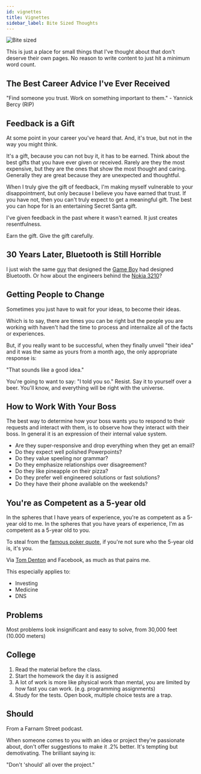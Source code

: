 ```yaml
---
id: vignettes
title: Vignettes 
sidebar_label: Bite Sized Thoughts
---
```

![Bite sized](assets/bite-sized.jpg)

This is just a place for small things that I've thought about that don't deserve their own pages.  No reason to write content to just hit a minimum word count.

## The Best Career Advice I've Ever Received

"Find someone you trust.  Work on something important to them."  - Yannick Bercy (RIP)

## Feedback is a Gift

At some point in your career you've heard that.  And, it's true, but not in the way you might think.

It's a gift, because you can not buy it, it has to be earned.  Think about the best gifts that you have ever given or received.  Rarely are they the most expensive, but they are the ones that show the most thought and caring.  Generally they are great because they are unexpected and thoughtful.

When I truly give the gift of feedback, I'm making myself vulnerable to your disappointment, but only because I believe you have earned that trust.  If you have not, then you can't truly expect to get a meaningful gift.  The best you can hope for is an entertaining Secret Santa gift.

I've given feedback in the past where it wasn't earned.  It just creates resentfulness.

Earn the gift.  Give the gift carefully.

## 30 Years Later, Bluetooth is Still Horrible

I just wish the same [guy](https://en.wikipedia.org/wiki/Gunpei_Yokoi) that designed the [Game Boy](https://en.wikipedia.org/wiki/Game_Boy) had designed Bluetooth.  Or how about the engineers behind the [Nokia 3210](https://en.wikipedia.org/wiki/Nokia_3210)?

## Getting People to Change

Sometimes you just have to wait for your ideas, to become their ideas.

Which is to say, there are times you can be right but the people you are working with haven't had the time to process and internalize all of the facts or experiences.

But, if you really want to be successful, when they finally unveil "their idea" and it was the same as yours from a month ago, the only appropriate response is:

"That sounds like a good idea."

You're going to want to say:  "I told you so." Resist.  Say it to yourself over a beer.  You'll know, and everything will be right with the universe.

## How to Work With Your Boss

The best way to determine how your boss wants you to respond to their requests and interact with them, is to observe how they interact with their boss. In general it is an expression of their internal value system.

* Are they super-responsive and drop everything when they get an email?
* Do they expect well polished Powerpoints?
* Do they value speeling nor grammar?
* Do they emphasize relationships over disagreement?
* Do they like pineapple on their pizza?
* Do they prefer well engineered solutions or fast solutions?
* Do they have their phone available on the weekends?

## You're as Competent as a 5-year old

In the spheres that I have years of experience, you're as competent as a 5-year old to me.
In the spheres that you have years of experience, I'm as competent as a 5-year old to you.

To steal from the [famous poker quote](https://quoteinvestigator.com/2011/07/09/poker-patsy/), if you're not sure who the 5-year old is, it's you.

Via [Tom Denton](https://www.facebook.com/ThomasTangoDeltaDenton/posts/10156818803901307) and Facebook, as much as that pains me.

This especially applies to:
* Investing
* Medicine
* DNS

## Problems

Most problems look insignificant and easy to solve, from 30,000 feet (10.000 meters)

## College

1. Read the material before the class.
2. Start the homework the day it is assigned
3. A lot of work is more like physical work than mental, you are limited by how fast you can work.  (e.g. programming assignments)
4. Study for the tests.  Open book, multiple choice tests are a trap.

## Should

From a Farnam Street podcast.

When someone comes to you with an idea or project they're passionate about, don't offer suggestions to make it .2% better.  It's tempting but demotivating.  The brilliant saying is:

"Don't 'should' all over the project."

